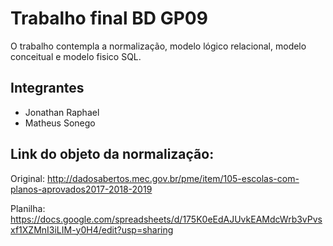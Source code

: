 # Trabalho final BD GP09
O trabalho contempla a normalização, modelo lógico relacional, modelo conceitual e modelo fisico SQL.

## Integrantes
- Jonathan Raphael
- Matheus Sonego

## Link do objeto da normalização:
Original: http://dadosabertos.mec.gov.br/pme/item/105-escolas-com-planos-aprovados2017-2018-2019

Planilha: https://docs.google.com/spreadsheets/d/175K0eEdAJUvkEAMdcWrb3vPvsxf1XZMnI3iLIM-y0H4/edit?usp=sharing
